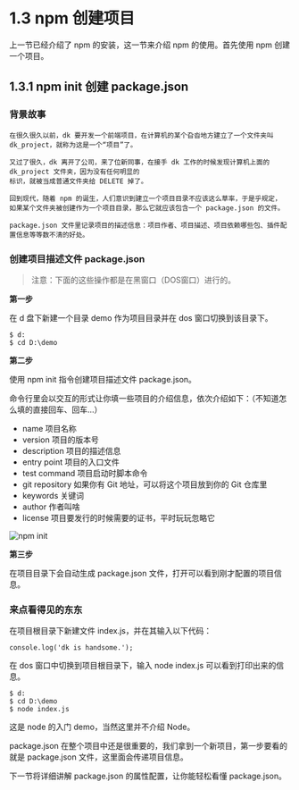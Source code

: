 # 1.3 npm 创建项目

上一节已经介绍了 npm 的安装，这一节来介绍 npm 的使用。首先使用 npm 创建一个项目。

## 1.3.1 npm init 创建 package.json

### 背景故事 

    在很久很久以前，dk 要开发一个前端项目，在计算机的某个旮沓地方建立了一个文件夹叫 dk_project，就称为这是一个“项目”了。

    又过了很久，dk 离开了公司，来了位新同事，在接手 dk 工作的时候发现计算机上面的 dk_project 文件夹，因为没有任何明显的
    标识，就被当成普通文件夹给 DELETE 掉了。

    回到现代，随着 npm 的诞生，人们意识到建立一个项目目录不应该这么草率，于是乎规定，
    如果某个文件夹被创建作为一个项目目录，那么它就应该包含一个 package.json 的文件。

    package.json 文件里记录项目的描述信息：项目作者、项目描述、项目依赖哪些包、插件配置信息等等数不清的好处。
    
### 创建项目描述文件 package.json

> 注意：下面的这些操作都是在黑窗口（DOS窗口）进行的。

**第一步**

在 d 盘下新建一个目录 demo 作为项目目录并在 dos 窗口切换到该目录下。

```
$ d:
$ cd D:\demo
```

**第二步**

使用 npm init 指令创建项目描述文件 package.json。

命令行里会以交互的形式让你填一些项目的介绍信息，依次介绍如下：（不知道怎么填的直接回车、回车...）

- name 项目名称
- version 项目的版本号
- description 项目的描述信息
- entry point 项目的入口文件
- test command 项目启动时脚本命令
- git repository 如果你有 Git 地址，可以将这个项目放到你的 Git 仓库里
- keywords 关键词
- author 作者叫啥
- license 项目要发行的时候需要的证书，平时玩玩忽略它

![npm init](https://static.oschina.net/uploads/img/201706/29144942_SgJp.png "npm init")

**第三步**

在项目目录下会自动生成 package.json 文件，打开可以看到刚才配置的项目信息。

### 来点看得见的东东

在项目根目录下新建文件 index.js，并在其输入以下代码：

```
console.log('dk is handsome.');
```

在 dos 窗口中切换到项目根目录下，输入 node index.js 可以看到打印出来的信息。


```
$ d:
$ cd D:\demo
$ node index.js
```

这是 node 的入门 demo，当然这里并不介绍 Node。

package.json 在整个项目中还是很重要的，我们拿到一个新项目，第一步要看的就是 package.json 文件，这里面会传递项目信息。

下一节将详细讲解 package.json 的属性配置，让你能轻松看懂 package.json。

